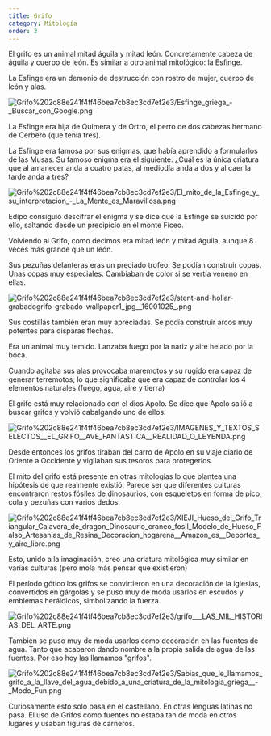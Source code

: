 ```yaml
---
title: Grifo
category: Mitología
order: 3
---
```


El grifo es un animal mitad águila y mitad león. Concretamente cabeza de águila y cuerpo de león. Es similar a otro animal mitológico: la Esfinge.

La Esfinge era un demonio de destrucción con rostro de mujer, cuerpo de león y alas. 

![Grifo%202c88e241f4ff46bea7cb8ec3cd7ef2e3/Esfinge_griega_-_Buscar_con_Google.png](Grifo%202c88e241f4ff46bea7cb8ec3cd7ef2e3/Esfinge_griega_-_Buscar_con_Google.png)

La Esfinge era hija de Quimera y de Ortro, el perro de dos cabezas hermano de Cerbero (que tenía tres).

La Esfinge era famosa por sus enigmas, que había aprendido a formularlos de las Musas. Su famoso enigma era el siguiente: ¿Cuál es la única criatura que al amanecer anda a cuatro patas, al mediodía anda a dos y al caer la tarde anda a tres?

![Grifo%202c88e241f4ff46bea7cb8ec3cd7ef2e3/El_mito_de_la_Esfinge_y_su_interpretacion_-_La_Mente_es_Maravillosa.png](Grifo%202c88e241f4ff46bea7cb8ec3cd7ef2e3/El_mito_de_la_Esfinge_y_su_interpretacion_-_La_Mente_es_Maravillosa.png)

Edipo consiguió descifrar el enigma y se dice que la Esfinge se suicidó por ello, saltando desde un precipicio en el monte Ficeo.

Volviendo al Grifo, como decimos era mitad león y mitad águila, aunque 8 veces más grande que un león.

Sus pezuñas delanteras eras un preciado trofeo. Se podían construir copas. Unas copas muy especiales. Cambiaban de color si se vertía veneno en ellas.

![Grifo%202c88e241f4ff46bea7cb8ec3cd7ef2e3/stent-and-hollar-grabadogrifo-grabado-wallpaper1_jpg__16001025_.png](Grifo%202c88e241f4ff46bea7cb8ec3cd7ef2e3/stent-and-hollar-grabadogrifo-grabado-wallpaper1_jpg__16001025_.png)

Sus costillas también eran muy apreciadas. Se podía construir arcos muy potentes para disparas flechas.

Era un animal muy temido. Lanzaba fuego por la nariz y aire helado por la boca.

Cuando agitaba sus alas provocaba maremotos y su rugido era capaz de generar terremotos, lo que significaba que era capaz de controlar los 4 elementos naturales (fuego, agua, aire y tierra)

El grifo está muy relacionado con el dios Apolo. Se dice que Apolo salió a buscar grifos y volvió cabalgando uno de ellos. 

![Grifo%202c88e241f4ff46bea7cb8ec3cd7ef2e3/IMAGENES_Y_TEXTOS_SELECTOS__EL_GRIFO__AVE_FANTASTICA__REALIDAD_O_LEYENDA.png](Grifo%202c88e241f4ff46bea7cb8ec3cd7ef2e3/IMAGENES_Y_TEXTOS_SELECTOS__EL_GRIFO__AVE_FANTASTICA__REALIDAD_O_LEYENDA.png)

Desde entonces los grifos tiraban del carro de Apolo en su viaje diario de Oriente a Occidente y vigilaban sus tesoros para protegerlos.

El mito del grifo está presente en otras mitologías lo que plantea una hipótesis de que realmente existió. Parece ser que diferentes culturas encontraron restos fósiles de dinosaurios, con esqueletos en forma de pico, cola y pezuñas con varios dedos. 

![Grifo%202c88e241f4ff46bea7cb8ec3cd7ef2e3/XIEJI_Hueso_del_Grifo_Triangular_Calavera_de_dragon_Dinosaurio_craneo_fosil_Modelo_de_Hueso_Falso_Artesanias_de_Resina_Decoracion_hogarena__Amazon_es__Deportes_y_aire_libre.png](Grifo%202c88e241f4ff46bea7cb8ec3cd7ef2e3/XIEJI_Hueso_del_Grifo_Triangular_Calavera_de_dragon_Dinosaurio_craneo_fosil_Modelo_de_Hueso_Falso_Artesanias_de_Resina_Decoracion_hogarena__Amazon_es__Deportes_y_aire_libre.png)

Esto, unido a la imaginación, creo una criatura mitológica muy similar en varias culturas (pero mola más pensar que existieron)

El período gótico los grifos se convirtieron en una decoración de la iglesias, convertidos en gárgolas y se puso muy de moda usarlos en escudos y emblemas heráldicos, simbolizando la fuerza.

![Grifo%202c88e241f4ff46bea7cb8ec3cd7ef2e3/grifo___LAS_MIL_HISTORIAS_DEL_ARTE.png](Grifo%202c88e241f4ff46bea7cb8ec3cd7ef2e3/grifo___LAS_MIL_HISTORIAS_DEL_ARTE.png)

También se puso muy de moda usarlos como decoración en las fuentes de agua. Tanto que acabaron dando nombre a la propia salida de agua de las fuentes. Por eso hoy las llamamos "grifos".

![Grifo%202c88e241f4ff46bea7cb8ec3cd7ef2e3/Sabias_que_le_llamamos_grifo_a_la_llave_del_agua_debido_a_una_criatura_de_la_mitologia_griega__-_Modo_Fun.png](Grifo%202c88e241f4ff46bea7cb8ec3cd7ef2e3/Sabias_que_le_llamamos_grifo_a_la_llave_del_agua_debido_a_una_criatura_de_la_mitologia_griega__-_Modo_Fun.png)

Curiosamente esto solo pasa en el castellano. En otras lenguas latinas no pasa. El uso de Grifos como fuentes no estaba tan de moda en otros lugares y usaban figuras de carneros.